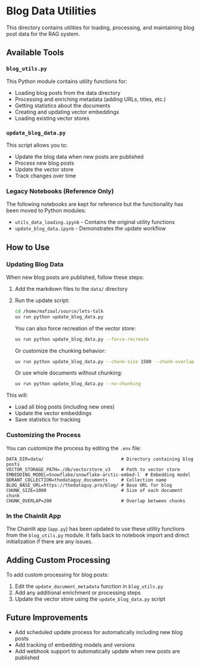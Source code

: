 # Blog Data Utilities

This directory contains utilities for loading, processing, and maintaining blog post data for the RAG system.

## Available Tools

### `blog_utils.py`

This Python module contains utility functions for:
- Loading blog posts from the data directory
- Processing and enriching metadata (adding URLs, titles, etc.)
- Getting statistics about the documents
- Creating and updating vector embeddings
- Loading existing vector stores

### `update_blog_data.py`

This script allows you to:
- Update the blog data when new posts are published
- Process new blog posts
- Update the vector store
- Track changes over time

### Legacy Notebooks (Reference Only)

The following notebooks are kept for reference but the functionality has been moved to Python modules:

- `utils_data_loading.ipynb` - Contains the original utility functions
- `update_blog_data.ipynb` - Demonstrates the update workflow

## How to Use

### Updating Blog Data

When new blog posts are published, follow these steps:

1. Add the markdown files to the `data/` directory
2. Run the update script:
   ```bash
   cd /home/mafzaal/source/lets-talk
   uv run python update_blog_data.py
   ```
   
   You can also force recreation of the vector store:
   ```bash
   uv run python update_blog_data.py --force-recreate
   ```

   Or customize the chunking behavior:
   ```bash
   uv run python update_blog_data.py --chunk-size 1500 --chunk-overlap 300
   ```

   Or use whole documents without chunking:
   ```bash
   uv run python update_blog_data.py --no-chunking
   ```

This will:
- Load all blog posts (including new ones)
- Update the vector embeddings
- Save statistics for tracking

### Customizing the Process

You can customize the process by editing the `.env` file:

```
DATA_DIR=data/                             # Directory containing blog posts
VECTOR_STORAGE_PATH=./db/vectorstore_v3    # Path to vector store
EMBEDDING_MODEL=Snowflake/snowflake-arctic-embed-l  # Embedding model
QDRANT_COLLECTION=thedataguy_documents     # Collection name
BLOG_BASE_URL=https://thedataguy.pro/blog/ # Base URL for blog
CHUNK_SIZE=1000                            # Size of each document chunk
CHUNK_OVERLAP=200                          # Overlap between chunks
```

### In the Chainlit App

The Chainlit app (`app.py`) has been updated to use these utility functions from the `blog_utils.py` module. It falls back to notebook import and direct initialization if there are any issues.

## Adding Custom Processing

To add custom processing for blog posts:

1. Edit the `update_document_metadata` function in `blog_utils.py`
2. Add any additional enrichment or processing steps
3. Update the vector store using the `update_blog_data.py` script

## Future Improvements

- Add scheduled update process for automatically including new blog posts
- Add tracking of embedding models and versions
- Add webhook support to automatically update when new posts are published
